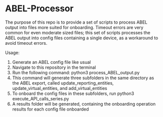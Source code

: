 # ABEL-Processor
The purpose of this repo is to provide a set of scripts to process ABEL output into files more suited for onboarding. Timeout errors are very common for even moderate sized files; this set of scripts processes the ABEL output into config files containing a single device, as a workaround to avoid timeout errors. 

Usage:

1) Generate an ABEL config file like usual
2) Navigate to this repository in the terminal
3) Run the following command: python3 process_ABEL_output.py
4) This command will generate three subfolders in the same directory as the ABEL export, called update_reporting_entities, update_virtual_entities, and add_virtual_entities
5) To onboard the config files in these subfolders, run python3 execute_API_calls_series.py
6) A results folder will be generated, containing the onboarding operation results for each config file onboarded
